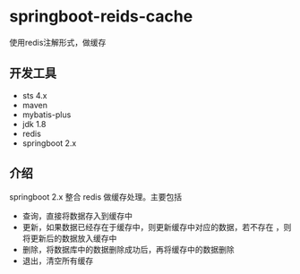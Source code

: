 # springboot-reids-cache
使用redis注解形式，做缓存
## 开发工具
- sts 4.x
- maven
- mybatis-plus
- jdk 1.8
- redis 
- springboot 2.x
## 介绍
  springboot 2.x 整合 redis 做缓存处理。主要包括
  - 查询，直接将数据存入到缓存中
  - 更新，如果数据已经存在于缓存中，则更新缓存中对应的数据，若不存在 ，则将更新后的数据放入缓存中
  - 删除，将数据库中的数据删除成功后，再将缓存中的数据删除
  - 退出，清空所有缓存
  
